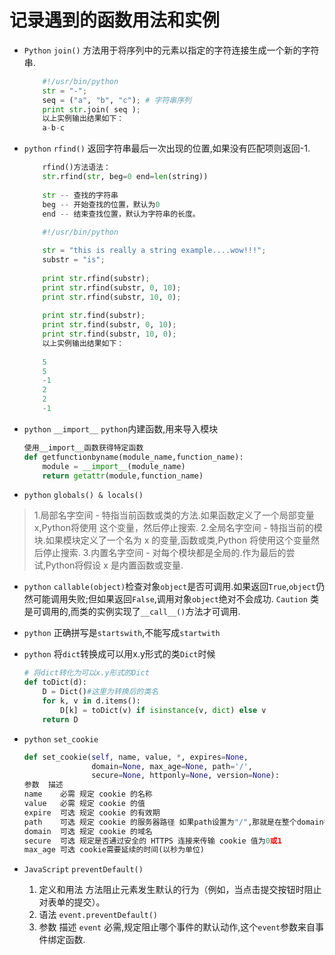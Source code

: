 # 记录遇到的函数用法和实例

- `Python` `join()` 方法用于将序列中的元素以指定的字符连接生成一个新的字符串.

    ``` python
        #!/usr/bin/python
        str = "-";
        seq = ("a", "b", "c"); # 字符串序列
        print str.join( seq );
        以上实例输出结果如下：
        a-b-c
    ```
    
- `python` `rfind()`  返回字符串最后一次出现的位置,如果没有匹配项则返回-1.
    
    ``` python
        rfind()方法语法：
        str.rfind(str, beg=0 end=len(string))
        
        str -- 查找的字符串
        beg -- 开始查找的位置，默认为0
        end -- 结束查找位置，默认为字符串的长度。
        
        #!/usr/bin/python
    
        str = "this is really a string example....wow!!!";
        substr = "is";
        
        print str.rfind(substr);
        print str.rfind(substr, 0, 10);
        print str.rfind(substr, 10, 0);
        
        print str.find(substr);
        print str.find(substr, 0, 10);
        print str.find(substr, 10, 0);
        以上实例输出结果如下：
        
        5
        5
        -1
        2
        2
        -1
    ```

- `python` `__import__` `python`内建函数,用来导入模块

    ``` python
    使用__import__函数获得特定函数 
    def getfunctionbyname(module_name,function_name):
        module = __import__(module_name)
        return getattr(module,function_name)
    ```
    
- `python` `globals() & locals()`
> 1.局部名字空间 - 特指当前函数或类的方法.如果函数定义了一个局部变量 x,Python将使用
  这个变量，然后停止搜索.
> 2.全局名字空间 - 特指当前的模块.如果模块定义了一个名为 x 的变量,函数或类,Python
  将使用这个变量然后停止搜索.
> 3.内置名字空间 - 对每个模块都是全局的.作为最后的尝试,Python将假设 x 是内置函数或变量.

- `python` `callable(object)`检查对象`object`是否可调用.如果返回`True`,`object`仍然可能调用失败;但如果返回`False`,调用对象`object`绝对不会成功.
    `Caution` 类是可调用的,而类的实例实现了`__call__()`方法才可调用.
    
- `python` 正确拼写是`startswith`,不能写成`startwith`

- `python` 将`dict`转换成可以用x.y形式的类`Dict`时候
    ``` python
    # 将dict转化为可以x.y形式的Dict
    def toDict(d):
        D = Dict()#这里为转换后的类名
        for k, v in d.items():
            D[k] = toDict(v) if isinstance(v, dict) else v
        return D
    ```

- `python` `set_cookie`
    ``` python
    def set_cookie(self, name, value, *, expires=None,
                   domain=None, max_age=None, path='/',
                   secure=None, httponly=None, version=None):
    参数	描述
    name	必需 规定 cookie 的名称
    value	必需 规定 cookie 的值
    expire	可选 规定 cookie 的有效期
    path	可选 规定 cookie 的服务器路径 如果path设置为"/",那就是在整个domain都有效
    domain	可选 规定 cookie 的域名
    secure	可选 规定是否通过安全的 HTTPS 连接来传输 cookie 值为0或1
    max_age	可选 cookie需要延续的时间(以秒为单位)
    ```
    
- `JavaScript` `preventDefault()`
    1. 定义和用法
        方法阻止元素发生默认的行为（例如，当点击提交按钮时阻止对表单的提交）。
    2. 语法
        `event.preventDefault()`
    3. 参数	描述
        `event` 	必需,规定阻止哪个事件的默认动作,这个`event`参数来自事件绑定函数.
